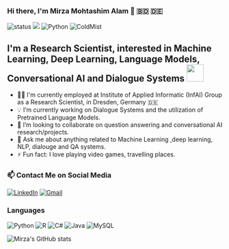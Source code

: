 ### Hi there, I'm Mirza Mohtashim Alam 👋 🇧🇩 🇩🇪 
![status](https://img.shields.io/badge/status-up-brightgreen) ![](https://visitor-badge.glitch.me/badge?page_id=github.com/ColdMist) ![Python](https://img.shields.io/badge/Python-%E2%99%A5%EF%B8%8F-green)  <img src="https://komarev.com/ghpvc/?username=ColdMist" alt="ColdMist" /> 
## I'm a Research Scientist, interested in Machine Learning, Deep Learning, Language Models, Conversational AI and Dialogue Systems  <img src="https://emojis.slackmojis.com/emojis/images/1531849430/4246/blob-sunglasses.gif?1531849430" width="40"/>
- 🧑‍💻 I'm currently employed at Institute of Applied Informatic (InfAI)  Group as a Research Scientist, in Dresden, Germany 🇩🇪
- 💡 I’m currently working on Dialogue Systems and the utilization of Pretrained Language Models.
- 🤝 I’m looking to collaborate on question answering and conversational AI research/projects.
- 💬 Ask me about anything related to Machine Learning ,deep learning, NLP, dialouge and QA systems.
- ⚡ Fun fact: I love playing video games, travelling places. 
### 📫 Contact Me on Social Media 
<p><a href="https://www.linkedin.com/in/mirza09" target="_blank"><img alt="LinkedIn" src="https://img.shields.io/badge/linkedin-%230077B5.svg?&style=for-the-badge&logo=linkedin&logoColor=white" /></a> 
<a href="mailto:turzo.mohtasim@gmail.com" target="_blank"><img alt="Gmail" src="https://img.shields.io/badge/gmail-D14836?&style=for-the-badge&logo=gmail&logoColor=white"/></a>
</p>


### Languages

![Python](https://img.shields.io/badge/python-3670A0?style=for-the-badge&logo=python&logoColor=ffdd54)
![R](https://img.shields.io/badge/r-%23276DC3.svg?style=for-the-badge&logo=r&logoColor=white)
![C#](https://img.shields.io/badge/c%23-%23239120.svg?style=for-the-badge&logo=c-sharp&logoColor=white)
![Java](https://img.shields.io/badge/java-%23ED8B00.svg?style=for-the-badge&logo=java&logoColor=white)
![MySQL](https://img.shields.io/badge/mysql-%2300f.svg?style=for-the-badge&logo=mysql&logoColor=white)

![Mirza's GitHub stats](https://github-readme-stats.vercel.app/api?username=ColdMist&count_private=true)
